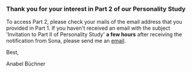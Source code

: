 ### Thank you for your interest in Part 2 of our Personality Study

To access Part 2, please check your mails of the email address that you provided in Part 1. If you haven't received an email with the subject 'Invitation to Part II of Personality Study' **a few hours** after receiving the notification from Sona, please send me an 
[email](mailto:anabel.buechner@hu-berlin.de). 

Best, 

Anabel Büchner 

